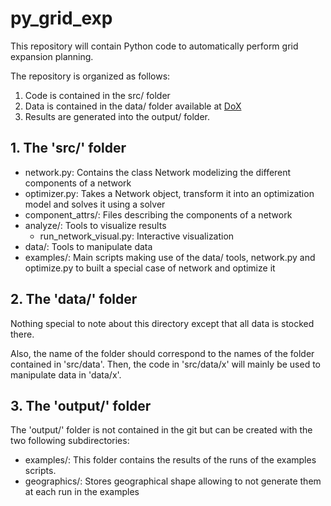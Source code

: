 # py_grid_exp

This repository will contain Python code to automatically perform grid expansion planning.

The repository is organized as follows:

1. Code is contained in the src/ folder
2. Data is contained in the data/ folder available at [DoX](https://dox.ulg.ac.be/index.php/apps/files/?dir=/py_grid_exp&fileid=268947668)
3. Results are generated into the output/ folder.
	
## 1. The 'src/' folder

- network.py: Contains the class Network modelizing the different components of a network
- optimizer.py: Takes a Network object, transform it into an optimization model and solves it using a solver
- component_attrs/: Files describing the components of a network
- analyze/: Tools to visualize results
	- run_network_visual.py: Interactive visualization
- data/: Tools to manipulate data
- examples/: Main scripts making use of the data/ tools, network.py and optimize.py to built a special case of network and optimize it
	
## 2. The 'data/' folder

Nothing special to note about this directory except that all data is stocked there.

Also, the name of the folder should correspond to the names of the folder contained in 'src/data'. Then, the code in 'src/data/x' will mainly be used to 
manipulate data in 'data/x'.

## 3. The 'output/' folder

The 'output/' folder is not contained in the git but can be created with the two following subdirectories:

- examples/: This folder contains the results of the runs of the examples scripts.
- geographics/: Stores geographical shape allowing to not generate them at each run in the examples


